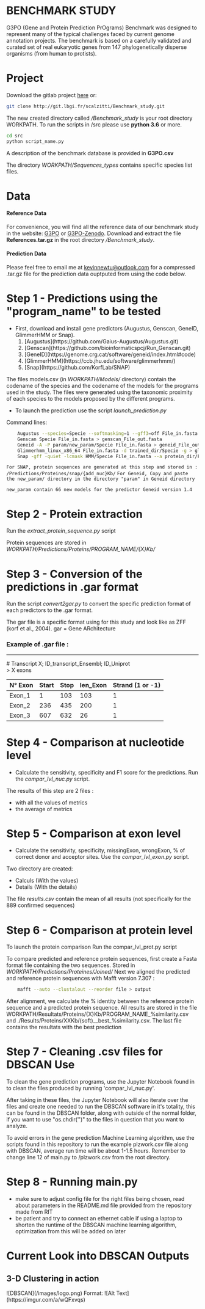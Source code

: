 BENCHMARK STUDY
===============

G3PO (Gene and Protein Prediction PrOgrams) Benchmark was designed to represent many of the typical challenges faced by current genome annotation projects. The benchmark is based on a carefully validated and curated set of real eukaryotic genes from 147 phylogenetically disperse organisms (from human to protists). 



# Project

Download the gitlab project [here](http://git.lbgi.fr/scalzitti/Benchmark_study) or:

```bash
git clone http://git.lbgi.fr/scalzitti/Benchmark_study.git
```

The new created directory called */Benchmark_study* is your root directory WORKPATH.
To run the scripts in /src please use __python 3.6__ or more.

```bash
cd src
python script_name.py
```
A description of the benchmark database is provided in __G3PO.csv__

The directory *WORKPATH/Sequences_types* contains specific species list files.


# Data

#### Reference Data
For convenience, you will find all the reference data of our benchmark study in the website: [G3PO](http://www.lbgi.fr/~scalzitti/G3PO/) or [G3PO-Zenodo](https://zenodo.org/record/4081640#.X4SJv9AzZPY).
Download and extract the file __References.tar.gz__ in the root directory */Benchmark_study*.  

#### Prediction Data

Please feel free to email me at kevinnewtu@outlook.com for a compressed .tar.gz file for the prediction data ouptputed from using the code below.



# Step 1 - Predictions using the "program_name" to be tested

* First, download and install gene predictors (Augustus, Genscan, GeneID, GlimmerHMM or Snap). 
    <ol>
    	<li>[Augustus](https://github.com/Gaius-Augustus/Augustus.git)</li>
    	<li>[Genscan](https://github.com/bioinformaticspcj/Run_Genscan.git)</li>
    	<li>[GeneID](https://genome.crg.cat/software/geneid/index.html#code)</li>
    	<li>[GlimmerHMM](https://ccb.jhu.edu/software/glimmerhmm/)</li>
    	<li>[Snap](https://github.com/KorfLab/SNAP)</li>
    </ol>

 
The files models.csv (in *WORKPATH/Models/* directory) contain the codename of the species and the codename of the models for the programs used in the study. The files were generated using the taxonomic proximity of each species to the models proposed by the different programs. 

* To launch the prediction use the script *launch_prediction.py* 

Command lines:
```bash
	Augustus --species=Specie --softmasking=1 --gff3=off File_in.fasta > augustus_File_out.fasta
	Genscan Specie File_in.fasta > genscan_File_out.fasta
	Geneid -A -P param/new_param/Specie File_in.fasta > geneid_File_out.fasta
	Glimmerhmm_linux_x86_64 File_in.fasta -d trained_dir/Specie -g > glimmer_File_out.fasta
	Snap -gff -quiet -lcmask HMM/Specie File_in.fasta --a protein_dir/File_in.fasta > snap_File_out.fasta
```

`For SNAP, protein sequences are generated at this step and stored in : /Predictions/Proteines/snap/{add_nuc}Kb/`
`For Geneid, Copy and paste the new_param/ directory in the directory "param" in Geneid directory   `

`new_param contain 66 new models for the predictor Geneid version 1.4`


# Step 2 - Protein extraction

Run the *extract_protein_sequence.py* script   

Protein sequences are stored in *WORKPATH/Predictions/Proteins/PROGRAM_NAME/{X}Kb/*


# Step 3 - Conversion of the predictions in .gar format

Run the script *convert2gar.py* to convert the specific prediction format of each predictors to the .gar format.

The gar file is a specific format using for this study and look like as ZFF (korf et al., 2004). gar = Gene ARchitecture

### Example of .gar file :

---
\# Transcript X; ID_transcript_Ensembl; ID_Uniprot  
\> X exons  

|N° Exon | Start | Stop | len_Exon | Strand (1 or -1) |
|---------------|-------|------|-----------------|------------------|
|Exon_1|1|103|103|1|
|Exon_2|236|435|200|1|
|Exon_3|607|632|26|1|



# Step 4 - Comparison at nucleotide level
* Calculate the sensitivity, specificity and F1 score for the predictions. Run the *compar_lvl_nuc.py* script.

 The results of this step are 2 files :
- with all the values of metrics 
- the average  of metrics 


# Step 5 - Comparison at exon level

* Calculate the sensitivity, specificity, missingExon, wrongExon, % of correct donor and acceptor sites. Use the *compar_lvl_exon.py* script.

Two directory are created:
- Calculs (With the values)
- Details (With the details)

The file *results.csv* contain the mean of all results (not specifically for the 889 confirmed sequences)


# Step 6 - Comparison at protein level
To launch the protein comparison Run the compar_lvl_prot.py script

To compare predicted and reference protein sequences, first create a Fasta format file containing the two sequences. Stored in *WORKPATH/Predictions/Proteines/Joined/*
Next we aligned the predicted and reference protein sequences with Mafft version 7.307 :

```bash
	mafft --auto --clustalout --reorder file > output
```

After alignment, we calculate the % identity between the reference protein sequence and a predicted protein sequence. All results are stored in the file WORKPATH/Resultats/Proteins/{X}Kb/PROGRAM_NAME\_%similarity.csv and ./Results/Proteins/XXKb/\(soft\)\_\_best_%similarity.csv. The last file contains the resultats with the best prediction

# Step 7 - Cleaning .csv files for DBSCAN Use
To clean the gene prediction programs, use the Jupyter Notebook found in to clean the files produced by running 'compar_lvl_nuc.py'. 

After taking in these files, the Jupyter Notebook will also iterate over the files and create one needed to run the DBSCAN software in it's totality, this can be found in the DBSCAN folder, along with outside of the normal folder, if you want to use "os.chdir('')" to the files in question that you want to analyze.

To avoid errors in the gene prediction Machine Learning algorithm, use the scripts found in this repository to run the example plzwork.csv file along with DBSCAN, average run time will be about 1-1.5 hours. Remember to change line 12 of main.py to /plzwork.csv from the root directory.
	
# Step 8 - Running main.py
- make sure to adjust config file for the right files being chosen, read about parameters in the README.md file provided from the repository made from RIT
- be patient and try to connect an ethernet cable if using a laptop to shorten the runtime of the DBSCAN machine learning algorithm, optimization from this will be added on later

<h1>Current Look into DBSCAN Outputs</h1>

<h2>3-D Clustering in action</h2>
![DBSCAN](/images/logo.png)
Format: ![Alt Text](https://imgur.com/a/wQFxvqs)

